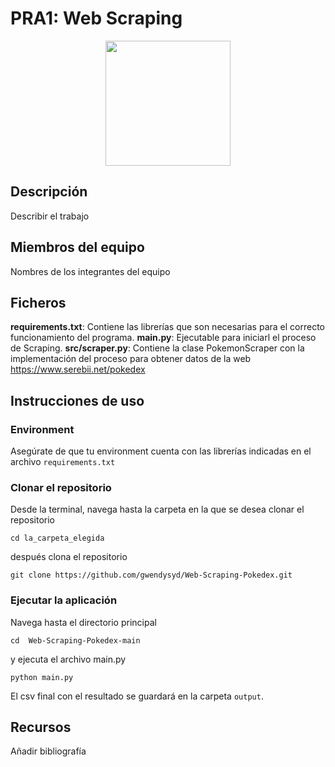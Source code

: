 # PRA1: Web Scraping

<p align="center">
  <img src="https://cdn.pixabay.com/photo/2016/07/23/13/18/pokemon-1536847_1280.png" width="200" height="200">
</p>

## Descripción

Describir el trabajo

## Miembros del equipo

Nombres de los integrantes del equipo

## Ficheros

**requirements.txt**: Contiene las librerías que son necesarias para el correcto funcionamiento del programa.
**main.py**: Ejecutable para iniciarl el proceso de Scraping.
**src/scraper.py**: Contiene la clase PokemonScraper con la implementación del proceso para obtener datos de la web https://www.serebii.net/pokedex

## Instrucciones de uso

### Environment
Asegúrate de que tu environment cuenta con las librerías indicadas en el archivo `requirements.txt`

### Clonar el repositorio
Desde la terminal, navega hasta la carpeta en la que se desea clonar el repositorio

`cd la_carpeta_elegida`

después clona el repositorio

 `git clone https://github.com/gwendysyd/Web-Scraping-Pokedex.git`

### Ejecutar la aplicación
Navega hasta el directorio principal

`cd  Web-Scraping-Pokedex-main`

y ejecuta el archivo main.py
 
`python main.py`

El csv final con el resultado se guardará en la carpeta `output`.

## Recursos

Añadir bibliografía
